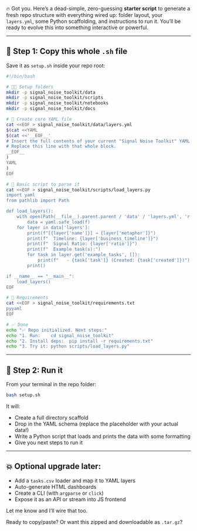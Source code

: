 🔥 Got you. Here’s a dead-simple, zero-guessing **starter script** to generate a fresh repo structure with everything wired up: folder layout, your `layers.yml`, some Python scaffolding, and instructions to run it. You’ll be ready to evolve this into something interactive or powerful.

---

## 🧠 Step 1: Copy this whole `.sh` file

Save it as `setup.sh` inside your repo root:

```bash
#!/bin/bash

# 👷🏽 Setup folders
mkdir -p signal_noise_toolkit/data
mkdir -p signal_noise_toolkit/scripts
mkdir -p signal_noise_toolkit/notebooks
mkdir -p signal_noise_toolkit/docs

# 📁 Create core YAML file
cat <<EOF > signal_noise_toolkit/data/layers.yml
$(cat <<YAML
$(cat <<'__EOF__'
# Insert the full contents of your current "Signal Noise Toolkit" YAML here.
# Replace this line with that whole block.
__EOF__
) 
YAML
)
EOF

# 🐍 Basic script to parse it
cat <<EOF > signal_noise_toolkit/scripts/load_layers.py
import yaml
from pathlib import Path

def load_layers():
    with open(Path(__file__).parent.parent / 'data' / 'layers.yml', 'r') as f:
        data = yaml.safe_load(f)
    for layer in data['layers']:
        print(f"[{layer['name']}] → {layer['metaphor']}")
        print(f"  Timeline: {layer['business_timeline']}")
        print(f"  Signal Ratio: {layer['ratio']}")
        print(f"  Example task(s):")
        for task in layer.get('example_tasks', []):
            print(f"   - {task['task']} (Created: {task['created']})")
        print()

if __name__ == "__main__":
    load_layers()
EOF

# 📝 Requirements
cat <<EOF > signal_noise_toolkit/requirements.txt
pyyaml
EOF

# ✅ Done
echo "✅ Repo initialized. Next steps:"
echo "1. Run:    cd signal_noise_toolkit"
echo "2. Install deps:  pip install -r requirements.txt"
echo "3. Try it: python scripts/load_layers.py"
```

---

## 🧨 Step 2: Run it

From your terminal in the repo folder:

```bash
bash setup.sh
```

It will:

* Create a full directory scaffold
* Drop in the YAML schema (replace the placeholder with your actual data!)
* Write a Python script that loads and prints the data with some formatting
* Give you next steps to run it

---

## 💥 Optional upgrade later:

* Add a `tasks.csv` loader and map it to YAML layers
* Auto-generate HTML dashboards
* Create a CLI (with `argparse` or `click`)
* Expose it as an API or stream into JS frontend

Let me know and I’ll wire that too.

Ready to copy/paste? Or want this zipped and downloadable as `.tar.gz`?
